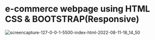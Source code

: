 # e-commerce webpage using HTML CSS & BOOTSTRAP(Responsive)
![screencapture-127-0-0-1-5500-index-html-2022-08-11-18_14_50](https://user-images.githubusercontent.com/107758531/184136808-94bc7aa2-9f1a-4f77-aab6-4260ff923d80.png)
